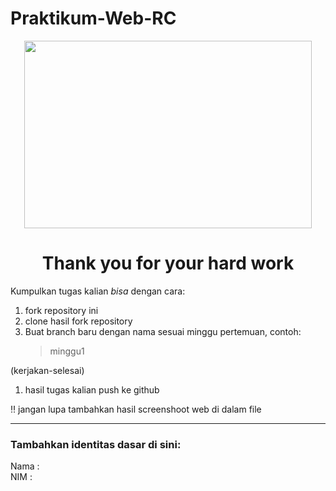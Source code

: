 # Praktikum-Web-RC

<p align="center">
  <img width="460" height="300" src="https://www.pngplay.com/wp-content/uploads/6/Closed-Vector-Transparent-Background.png">
</p>
<h1 align="center">Thank you for your hard work</h1>


Kumpulkan tugas kalian _bisa_ dengan cara: 
1. fork repository ini 
2. clone hasil fork repository
3. Buat branch baru dengan nama sesuai minggu pertemuan, contoh:
    > minggu1
 
 (kerjakan-selesai) 
1. hasil tugas kalian push ke github

:bangbang:
jangan lupa tambahkan hasil screenshoot web di dalam file

<hr>

### Tambahkan identitas dasar di sini: 

Nama  :
<br>
NIM   :
 
